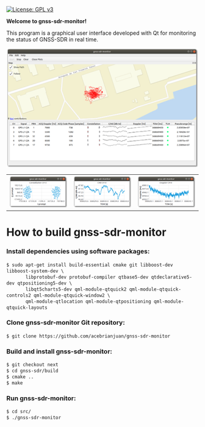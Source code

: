 [![License: GPL v3](https://img.shields.io/badge/License-GPL%20v3-blue.svg)](https://www.gnu.org/licenses/gpl-3.0)

**Welcome to gnss-sdr-monitor!**

This program is a graphical user interface developed with Qt for monitoring the status of GNSS-SDR in real time.

![](./screenshots/gnss-sdr-monitor.png)

<table style="width:100%">
  <tr>
    <td><img src="./screenshots/gnss-sdr-monitor_constellation.png"/></td>
    <td><img src="./screenshots/gnss-sdr-monitor_cn0.png"/></td>
    <td><img src="./screenshots/gnss-sdr-monitor_doppler.png"/></td>
  </tr>
</table>

# How to build gnss-sdr-monitor

### Install dependencies using software packages:

~~~~
$ sudo apt-get install build-essential cmake git libboost-dev libboost-system-dev \
       libprotobuf-dev protobuf-compiler qtbase5-dev qtdeclarative5-dev qtpositioning5-dev \
       libqt5charts5-dev qml-module-qtquick2 qml-module-qtquick-controls2 qml-module-qtquick-window2 \
       qml-module-qtlocation qml-module-qtpositioning qml-module-qtquick-layouts
~~~~

### Clone gnss-sdr-monitor Git repository:

~~~~~~
$ git clone https://github.com/acebrianjuan/gnss-sdr-monitor
~~~~~~

### Build and install gnss-sdr-monitor:

~~~~~~
$ git checkout next
$ cd gnss-sdr/build
$ cmake ..
$ make
~~~~~~

### Run gnss-sdr-monitor:

~~~~~~
$ cd src/
$ ./gnss-sdr-monitor
~~~~~~

